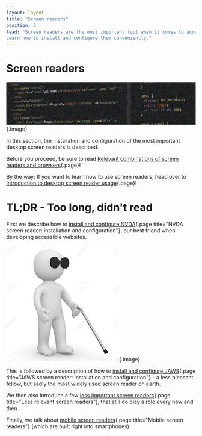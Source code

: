 ```yaml
---
layout: layout
title: "Screen readers"
position: 2
lead: "Screen readers are the most important tool when it comes to accessibility testing.
Learn how to install and configure them conveniently."
---
```


# Screen readers

![](_media/1511805073570.png){.image}

In this section, the installation and configuration of the most important desktop screen readers is described.

Before you proceed, be sure to read [Relevant combinations of screen readers and browsers](/knowledge-about-developing-and-testing-accessible-websites/introduction-to-desktop-screen-reader-usage/relevant-combinations-of-screen-readers-and-browsers){.page}!

By the way: If you want to learn how to use screen readers, head over to [Introduction to desktop screen reader usage](/knowledge-about-developing-and-testing-accessible-websites/introduction-to-desktop-screen-reader-usage){.page}!

# TL;DR - Too long, didn't read

First we describe how to [install and configure NVDA](/environment-needed-for-developing-accessible-websites/screen-readers/nvda-screen-reader--installation-and-configuration){.page title="NVDA screen reader: installation and configuration"}, our best friend when developing accessible websites.

![](_media/1511825100894.png){.image}

This is followed by a description of how to [install and configure JAWS](/environment-needed-for-developing-accessible-websites/screen-readers/jaws-screen-reader--installation-and-configuration){.page title="JAWS screen reader: installation and configuration"} - a less pleasant fellow, but sadly the most widely used screen reader on earth.

We then also introduce a few [less important screen readers](/environment-needed-for-developing-accessible-websites/screen-readers/less-relevant-screen-readers){.page title="Less relevant screen readers"}, that still do play a role every now and then.

Finally, we talk about [mobile screen readers](/environment-needed-for-developing-accessible-websites/screen-readers/mobile-screen-readers){.page title="Mobile screen readers"} (which are built right into smartphones).